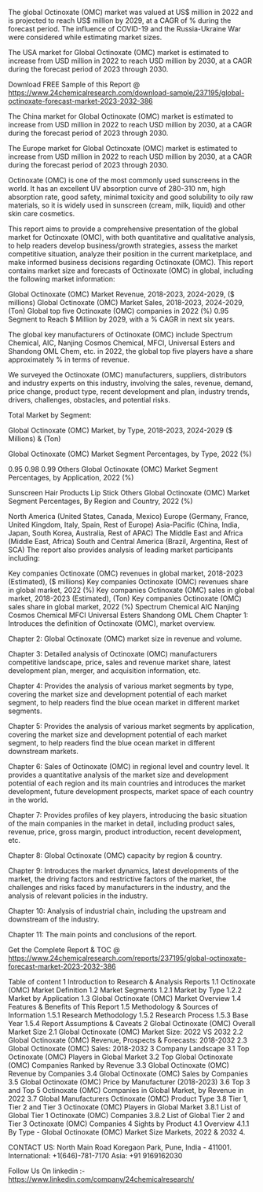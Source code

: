The global Octinoxate (OMC) market was valued at US$ million in 2022 and is projected to reach US$ million by 2029, at a CAGR of % during the forecast period. The influence of COVID-19 and the Russia-Ukraine War were considered while estimating market sizes.

The USA market for Global Octinoxate (OMC) market is estimated to increase from USD million in 2022 to reach USD million by 2030, at a CAGR during the forecast period of 2023 through 2030.

Download FREE Sample of this Report @ https://www.24chemicalresearch.com/download-sample/237195/global-octinoxate-forecast-market-2023-2032-386

The China market for Global Octinoxate (OMC) market is estimated to increase from USD million in 2022 to reach USD million by 2030, at a CAGR during the forecast period of 2023 through 2030.

The Europe market for Global Octinoxate (OMC) market is estimated to increase from USD million in 2022 to reach USD million by 2030, at a CAGR during the forecast period of 2023 through 2030.

Octinoxate (OMC) is one of the most commonly used sunscreens in the world. It has an excellent UV absorption curve of 280-310 nm, high absorption rate, good safety, minimal toxicity and good solubility to oily raw materials, so it is widely used in sunscreen (cream, milk, liquid) and other skin care cosmetics.

This report aims to provide a comprehensive presentation of the global market for Octinoxate (OMC), with both quantitative and qualitative analysis, to help readers develop business/growth strategies, assess the market competitive situation, analyze their position in the current marketplace, and make informed business decisions regarding Octinoxate (OMC). This report contains market size and forecasts of Octinoxate (OMC) in global, including the following market information:

Global Octinoxate (OMC) Market Revenue, 2018-2023, 2024-2029, ($ millions)
Global Octinoxate (OMC) Market Sales, 2018-2023, 2024-2029, (Ton)
Global top five Octinoxate (OMC) companies in 2022 (%)
0.95 Segment to Reach $ Million by 2029, with a % CAGR in next six years.

The global key manufacturers of Octinoxate (OMC) include Spectrum Chemical, AIC, Nanjing Cosmos Chemical, MFCI, Universal Esters and Shandong OML Chem, etc. in 2022, the global top five players have a share approximately % in terms of revenue.

We surveyed the Octinoxate (OMC) manufacturers, suppliers, distributors and industry experts on this industry, involving the sales, revenue, demand, price change, product type, recent development and plan, industry trends, drivers, challenges, obstacles, and potential risks.

Total Market by Segment:

Global Octinoxate (OMC) Market, by Type, 2018-2023, 2024-2029 ($ Millions) & (Ton)

Global Octinoxate (OMC) Market Segment Percentages, by Type, 2022 (%)

0.95
0.98
0.99
Others
Global Octinoxate (OMC) Market Segment Percentages, by Application, 2022 (%)

Sunscreen
Hair Products
Lip Stick
Others
Global Octinoxate (OMC) Market Segment Percentages, By Region and Country, 2022 (%)

North America (United States, Canada, Mexico)
Europe (Germany, France, United Kingdom, Italy, Spain, Rest of Europe)
Asia-Pacific (China, India, Japan, South Korea, Australia, Rest of APAC)
The Middle East and Africa (Middle East, Africa)
South and Central America (Brazil, Argentina, Rest of SCA)
The report also provides analysis of leading market participants including:

Key companies Octinoxate (OMC) revenues in global market, 2018-2023 (Estimated), ($ millions)
Key companies Octinoxate (OMC) revenues share in global market, 2022 (%)
Key companies Octinoxate (OMC) sales in global market, 2018-2023 (Estimated), (Ton)
Key companies Octinoxate (OMC) sales share in global market, 2022 (%)
Spectrum Chemical
AIC
Nanjing Cosmos Chemical
MFCI
Universal Esters
Shandong OML Chem
Chapter 1: Introduces the definition of Octinoxate (OMC), market overview.

Chapter 2: Global Octinoxate (OMC) market size in revenue and volume.

Chapter 3: Detailed analysis of Octinoxate (OMC) manufacturers competitive landscape, price, sales and revenue market share, latest development plan, merger, and acquisition information, etc.

Chapter 4: Provides the analysis of various market segments by type, covering the market size and development potential of each market segment, to help readers find the blue ocean market in different market segments.

Chapter 5: Provides the analysis of various market segments by application, covering the market size and development potential of each market segment, to help readers find the blue ocean market in different downstream markets.

Chapter 6: Sales of Octinoxate (OMC) in regional level and country level. It provides a quantitative analysis of the market size and development potential of each region and its main countries and introduces the market development, future development prospects, market space of each country in the world.

Chapter 7: Provides profiles of key players, introducing the basic situation of the main companies in the market in detail, including product sales, revenue, price, gross margin, product introduction, recent development, etc.

Chapter 8: Global Octinoxate (OMC) capacity by region & country.

Chapter 9: Introduces the market dynamics, latest developments of the market, the driving factors and restrictive factors of the market, the challenges and risks faced by manufacturers in the industry, and the analysis of relevant policies in the industry.

Chapter 10: Analysis of industrial chain, including the upstream and downstream of the industry.

Chapter 11: The main points and conclusions of the report.

Get the Complete Report & TOC @ https://www.24chemicalresearch.com/reports/237195/global-octinoxate-forecast-market-2023-2032-386

Table of content
1 Introduction to Research & Analysis Reports
1.1 Octinoxate (OMC) Market Definition
1.2 Market Segments
1.2.1 Market by Type
1.2.2 Market by Application
1.3 Global Octinoxate (OMC) Market Overview
1.4 Features & Benefits of This Report
1.5 Methodology & Sources of Information
1.5.1 Research Methodology
1.5.2 Research Process
1.5.3 Base Year
1.5.4 Report Assumptions & Caveats
2 Global Octinoxate (OMC) Overall Market Size
2.1 Global Octinoxate (OMC) Market Size: 2022 VS 2032
2.2 Global Octinoxate (OMC) Revenue, Prospects & Forecasts: 2018-2032
2.3 Global Octinoxate (OMC) Sales: 2018-2032
3 Company Landscape
3.1 Top Octinoxate (OMC) Players in Global Market
3.2 Top Global Octinoxate (OMC) Companies Ranked by Revenue
3.3 Global Octinoxate (OMC) Revenue by Companies
3.4 Global Octinoxate (OMC) Sales by Companies
3.5 Global Octinoxate (OMC) Price by Manufacturer (2018-2023)
3.6 Top 3 and Top 5 Octinoxate (OMC) Companies in Global Market, by Revenue in 2022
3.7 Global Manufacturers Octinoxate (OMC) Product Type
3.8 Tier 1, Tier 2 and Tier 3 Octinoxate (OMC) Players in Global Market
3.8.1 List of Global Tier 1 Octinoxate (OMC) Companies
3.8.2 List of Global Tier 2 and Tier 3 Octinoxate (OMC) Companies
4 Sights by Product
4.1 Overview
4.1.1 By Type - Global Octinoxate (OMC) Market Size Markets, 2022 & 2032
4.

CONTACT US:
North Main Road Koregaon Park, Pune, India - 411001.
International: +1(646)-781-7170
Asia: +91 9169162030

Follow Us On linkedin :- https://www.linkedin.com/company/24chemicalresearch/

